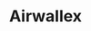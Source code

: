 ---
facebook: https://facebook.com/airwallex
linkedin: https://linkedin.com/company/airwallex
logohandle: airwallex
sort: airwallex
title: Airwallex
twitter: https://x.com/airwallex
website: https://www.airwallex.com/
---